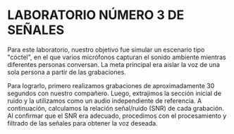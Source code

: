 # LABORATORIO NÚMERO 3 DE SEÑALES
Para este laboratorio, nuestro objetivo fue simular un escenario tipo "cóctel", en el que varios micrófonos capturan el sonido ambiente mientras diferentes personas conversan. La meta principal era aislar la voz de una sola persona a partir de las grabaciones.  

Para lograrlo, primero realizamos grabaciones de aproximadamente 30 segundos con nuestro compañero. Luego, extrajimos la sección inicial de ruido y la utilizamos como un audio independiente de referencia. A continuación, calculamos la relación señal/ruido (SNR) de cada grabación. Al confirmar que el SNR era adecuado, procedimos con el procesamiento y filtrado de las señales para obtener la voz deseada.


